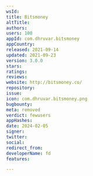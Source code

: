 ```yaml
---
wsId: 
title: Bitsmoney
altTitle: 
authors: 
users: 100
appId: com.dhruvar.bitsmoney
appCountry: 
released: 2021-09-14
updated: 2021-09-23
version: 3.0.0
stars: 
ratings: 
reviews: 
website: http://bitsmoney.co/
repository: 
issue: 
icon: com.dhruvar.bitsmoney.png
bugbounty: 
meta: removed
verdict: fewusers
appHashes: 
date: 2024-02-05
signer: 
twitter: 
social: 
redirect_from: 
developerName: fd
features: 

---
```


